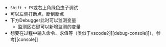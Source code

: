 - `Shift + F9`或右上角绿色虫子调试
- 可以左侧打断点，断到断点
- 下方Debugger此时可以监测变量
  - 监测区右键可以新增监测的变量
- 想要在过程中输入命令、求值等（类似于vscode的[[debug-console]]），参考[[console]]